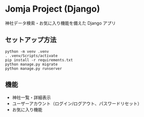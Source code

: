 # Jomja Project (Django)

神社データ検索・お気に入り機能を備えた Django アプリ

## セットアップ方法

```
python -m venv .venv
. .venv/Scripts/activate
pip install -r requirements.txt
python manage.py migrate
python manage.py runserver
```

## 機能
- 神社一覧・詳細表示
- ユーザーアカウント（ログイン/ログアウト、パスワードリセット）
- お気に入り機能
